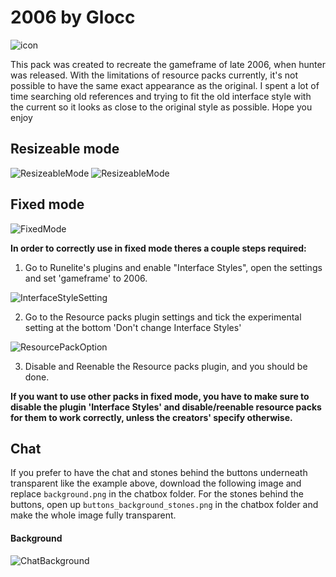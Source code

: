 # 2006 by Glocc

![icon](https://i.imgur.com/8Y2vnVB.png)

This pack was created to recreate the gameframe of late 2006, when hunter was released. With the limitations of resource packs currently, it's not possible to have the same exact appearance as the original. I spent a lot of time searching old references and trying to fit the old interface style with the current so it looks as close to the original style as possible.
Hope you enjoy

## Resizeable mode
![ResizeableMode](https://i.imgur.com/9wJbsUx.png)
![ResizeableMode](https://i.imgur.com/goMSCwB.png)

## Fixed mode
![FixedMode](https://i.imgur.com/RD26R2J.png)

**In order to correctly use in fixed mode theres a couple steps required:**
1. Go to Runelite's plugins and enable "Interface Styles", open the settings and set 'gameframe' to 2006.

![InterfaceStyleSetting](https://i.imgur.com/tRdE7xx.png)

2. Go to the Resource packs plugin settings and tick the experimental setting at the bottom 'Don't change Interface Styles'

![ResourcePackOption](https://i.imgur.com/y1PH1Jt.png)

3. Disable and Reenable the Resource packs plugin, and you should be done.

**If you want to use other packs in fixed mode, you have to make sure to disable the plugin 'Interface Styles' and disable/reenable resource packs for them to work correctly, unless the creators' specify otherwise.**

## Chat
If you prefer to have the chat and stones behind the buttons underneath transparent like the example above, download the following image and replace `background.png` in the chatbox folder. For the stones behind the buttons, open up `buttons_background_stones.png` in the chatbox folder and make the whole image fully transparent.

#### Background
![ChatBackground](https://i.imgur.com/yHgxSTe.png)
